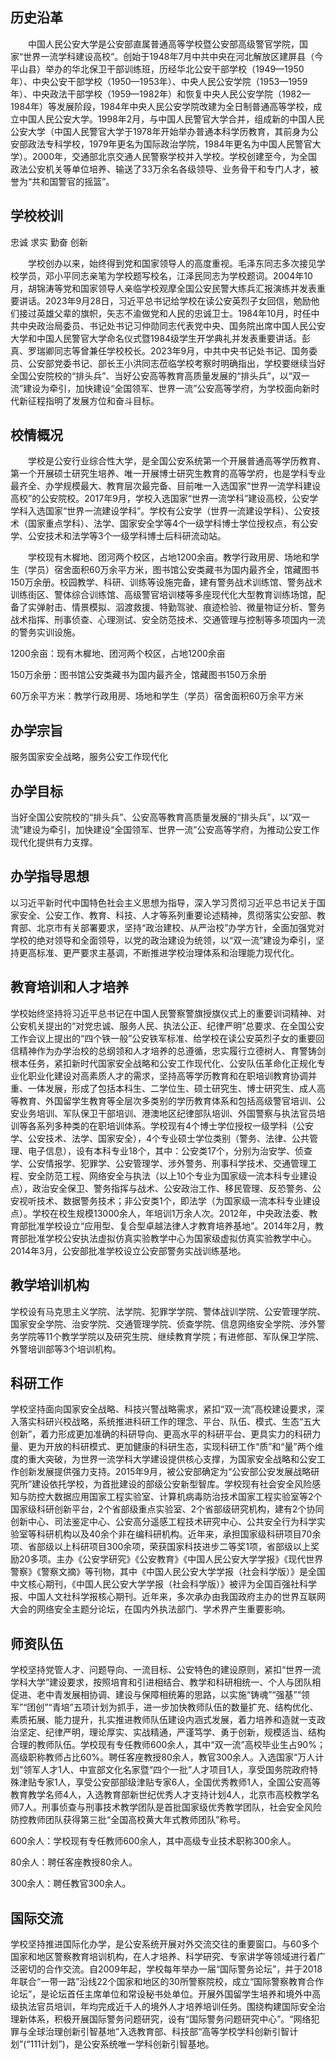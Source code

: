 ## 历史沿革

&emsp;&emsp;中国人民公安大学是公安部直属普通高等学校暨公安部高级警官学院，国家“世界一流学科建设高校”。创始于1948年7月中共中央在河北解放区建屏县（今平山县）举办的华北保卫干部训练班，历经华北公安干部学校（1949—1950年）、中央公安干部学校（1950—1953年）、中央人民公安学院（1953—1959年）、中央政法干部学校（1959—1982年）和恢复中央人民公安学院（1982—1984年）等发展阶段，1984年中央人民公安学院改建为全日制普通高等学校，成立中国人民公安大学。1998年2月，与中国人民警官大学合并，组成新的中国人民公安大学（中国人民警官大学于1978年开始举办普通本科学历教育，其前身为公安部政法专科学校，1979年更名为国际政治学院，1984年更名为中国人民警官大学）。2000年，交通部北京交通人民警察学校并入学校。学校创建至今，为全国政法公安机关等单位培养、输送了33万余名各级领导、业务骨干和专门人才，被誉为“共和国警官的摇篮”。

## 学校校训

忠诚 求实 勤奋 创新

&emsp;&emsp;学校创办以来，始终得到党和国家领导人的高度重视。毛泽东同志多次接见学校学员，邓小平同志亲笔为学校题写校名，江泽民同志为学校题词。2004年10月，胡锦涛等党和国家领导人亲临学校观摩全国公安民警大练兵汇报演练并发表重要讲话。2023年9月28日，习近平总书记给学校在读公安英烈子女回信，勉励他们接过英雄父辈的旗帜，矢志不渝做党和人民的忠诚卫士。1984年10月，时任中共中央政治局委员、书记处书记习仲勋同志代表党中央、国务院出席中国人民公安大学和中国人民警官大学命名仪式暨1984级学生开学典礼并发表重要讲话。彭真、罗瑞卿同志等曾兼任学校校长。2023年9月，中共中央书记处书记、国务委员、公安部党委书记、部长王小洪同志莅临学校考察时明确指出，学校要继续当好全国公安院校的“排头兵”、当好公安高等教育高质量发展的“排头兵”，以“双一流”建设为牵引，加快建设“全国领军、世界一流”公安高等学府，为学校面向新时代新征程指明了发展方位和奋斗目标。

## 校情概况

&emsp;&emsp;学校是公安行业综合性大学，是全国公安系统第一个开展普通高等学历教育、第一个开展硕士研究生培养、唯一开展博士研究生教育的高等学府，也是学科专业最齐全、办学规模最大、教育层次最完备、目前唯一入选国家“世界一流学科建设高校”的公安院校。2017年9月，学校入选国家“世界一流学科”建设高校，公安学学科入选国家“世界一流建设学科”。学校有公安学（世界一流建设学科）、公安技术（国家重点学科）、法学、国家安全学等4个一级学科博士学位授权点，有公安学、公安技术和法学等3个一级学科博士后科研流动站。

&emsp;&emsp;学校现有木樨地、团河两个校区，占地1200余亩。教学行政用房、场地和学生（学员）宿舍面积60万余平方米，图书馆公安类藏书为国内最齐全，馆藏图书150万余册。校园教学、科研、训练等设施完备，建有警务战术训练馆、警务战术训练街区、警体综合训练馆、高级警官培训楼等多座现代化大型教育训练场馆，配备了实弹射击、情景模拟、泅渡救援、特勤驾驶、痕迹检验、微量物证分析、警务战术指挥、刑事侦查、心理测试、安全防范技术、交通管理与控制等多项国内一流的警务实训设施。

1200余亩：现有木樨地、团河两个校区，占地1200余亩

150万余册：图书馆公安类藏书为国内最齐全，馆藏图书150万余册

60万余平方米：教学行政用房、场地和学生（学员）宿舍面积60万余平方米

## 办学宗旨

服务国家安全战略，服务公安工作现代化

## 办学目标

当好全国公安院校的“排头兵”、公安高等教育高质量发展的“排头兵”，以“双一流”建设为牵引，加快建设“全国领军、世界一流”公安高等学府，为推动公安工作现代化提供有力支撑。

## 办学指导思想

以习近平新时代中国特色社会主义思想为指导，深入学习贯彻习近平总书记关于国家安全、公安工作、教育、科技、人才等系列重要论述精神，贯彻落实公安部、教育部、北京市有关部署要求，坚持“政治建校、从严治校”办学方针，全面加强党对学校的绝对领导和全面领导，以党的政治建设为统领，以“双一流”建设为牵引，坚持更高标准、更严要求主基调，不断推进学校治理体系和治理能力现代化。

## 教育培训和人才培养

学校始终坚持将习近平总书记在中国人民警察警旗授旗仪式上的重要训词精神、对公安机关提出的“对党忠诚、服务人民、执法公正、纪律严明”总要求、在全国公安工作会议上提出的“四个铁一般”公安铁军标准、给学校在读公安英烈子女的重要回信精神作为办学治校的总纲领和人才培养的总遵循，忠实履行立德树人、育警铸剑根本任务，紧扣新时代国家安全战略和公安工作现代化、公安队伍革命化正规化专业化职业化建设对高素质人才的需求，坚持高等学历教育和在职培训教育协调并重、一体发展，形成了包括本科生、二学位生、硕士研究生、博士研究生、成人高等教育、外国留学生教育等全层次多类别的学历教育体系和包括高级警官培训、公安业务培训、军队保卫干部培训、港澳地区纪律部队培训、外国警察与执法官员培训等各系列多种类的在职培训体系。学校现有4个博士学位授权一级学科（公安学、公安技术、法学、国家安全），4个专业硕士学位类别（警务、法律、公共管理、电子信息），设有本科专业18个，其中：公安类17个，分别为治安学、侦查学、公安情报学、犯罪学、公安管理学、涉外警务、刑事科学技术、交通管理工程、安全防范工程、网络安全与执法（以上10个专业为国家级一流本科专业建设点），政治安全保卫、警务指挥与战术、公安政治工作、移民管理、反恐警务、公安视听技术、数据警务技术；非公安类1个，即法学（为国家级一流本科专业建设点）。学校在校生规模13000余人，年培训1万余人次。2012年，中央政法委、教育部批准学校设立“应用型、复合型卓越法律人才教育培养基地”。2014年2月，教育部批准学校公安执法虚拟仿真实验教学中心为国家级虚拟仿真实验教学中心。2014年3月，公安部批准学校设立公安部警务实战训练基地。

## 教学培训机构

学校设有马克思主义学院、法学院、犯罪学学院、警体战训学院、公安管理学院、国家安全学院、治安学院、交通管理学院、侦查学院、信息网络安全学院、涉外警务学院等11个教学学院以及研究生院、继续教育学院；有进修部、军队保卫学院、外警培训部等3个培训机构。

## 科研工作

学校坚持面向国家安全战略、科技兴警战略需求，紧扣“双一流”高校建设要求，深入落实科研兴校战略，系统推进科研工作的理念、平台、队伍、模式、生态“五大创新”，着力形成更加准确的科研导向、更高水平的科研平台、更具实力的科研力量、更为开放的科研模式、更加健康的科研生态，实现科研工作“质”和“量”两个维度的重大突破，为世界一流学科大学建设提供核心支撑，为国家安全战略和公安工作创新发展提供强力支持。2015年9月，被公安部确定为“公安部公安发展战略研究所”建设依托学校，为首批建设的部级公安新型智库。学校现有社会安全风险感知与防控大数据应用国家工程实验室、计算机病毒防治技术国家工程实验室等2个国家级科研创新平台，2个省部级重点实验室、2个省部级研究机构，建有2个协同创新中心、司法鉴定中心、公安高分遥感工程技术研究中心、公共安全行为科学实验室等科研机构以及40余个非在编科研机构。近年来，承担国家级科研项目70余项、省部级以上科研项目300余项，荣获国家科技进步二等奖1项，省部级以上奖励20多项。主办《公安学研究》《公安教育》《中国人民公安大学学报》《现代世界警察》《警察文摘》等刊物，其中《中国人民公安大学学报（社会科学版）》是全国中文核心期刊，《中国人民公安大学学报（社会科学版）》被评为全国百强社科学报、中国人文社科学报核心期刊。近年来，多次承办由我国政府主办的世界互联网大会的网络安全主题分论坛，在国内外执法部门、学术界产生重要影响。

## 师资队伍

学校坚持党管人才、问题导向、一流目标、公安特色的建设原则，紧扣“世界一流学科大学”建设要求，按照培育和引进相结合、教学和科研相统一、个人与团队相促进、老中青发展相协调、建设与保障相统筹的思路，以实施“铸魂”“强基”“领军”“团创”“青培”五项计划为抓手，进一步加快教师队伍的数量扩充、结构优化、素质拓展、能力提升，扎实推进教师队伍建设内涵式发展，着力培养和造就一支政治坚定、纪律严明，理论厚实、实战精通，严谨笃学、勇于创新，规模适当、结构合理的教师队伍。学校现有专任教师600余人，其中“双一流”高校毕业生占90%；高级职称教师占比60%。聘任客座教授80余人，教官300余人。入选国家“万人计划”领军人才1人、中宣部文化名家暨“四个一批”人才项目1人，享受国务院政府特殊津贴专家1人，享受公安部部级津贴专家6人，全国优秀教师1人，全国公安高等教育教学名师4人，入选教育部新世纪优秀人才支持计划4人，北京市高校教学名师7人。刑事侦查与刑事技术教学团队是首批国家级优秀教学团队，社会安全风险防控教师团队获得第三批“全国高校黄大年式教师团队”称号。

600余人：学校现有专任教师600余人，其中高级专业技术职称300余人。

80余人：聘任客座教授80余人。

300余人：聘任教官300余人。

## 国际交流

学校坚持推进国际化办学，是公安系统开展对外交流交往的重要窗口。与60多个国家和地区警察教育培训机构，在人才培养、科学研究、专家讲学等领域进行着广泛密切的合作交流。自2009年起，学校每年举办一届“国际警务论坛”，并于2018年联合“一带一路”沿线22个国家和地区的30所警察院校，成立“国际警察教育合作论坛”，是论坛首任主席单位和常设秘书处单位。开展外国留学生培养和境外中高级执法官员培训，年均完成近千人的境外人才培养培训任务。围绕构建国际安全治理新体系，积极开展国际警务问题研究，设有“国际警务问题研究中心”。“网络犯罪与全球治理创新引智基地”入选教育部、科技部“高等学校学科创新引智计划”(“111计划”)，是公安系统唯一学科创新引智基地。
